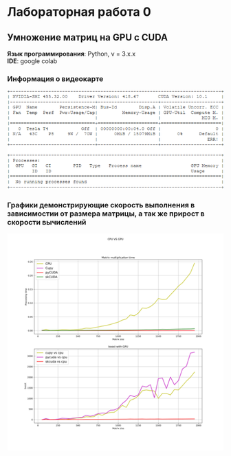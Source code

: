 # Лабораторная работа 0 
## Умножение матриц на GPU с CUDA 
**Язык программирования**: Python, v = 3.x.x\
**IDE**: google colab

### Информация о видеокарте
![GPU INFO](gpuinfo.png?raw=true)

### Графики демонстрирующие скорость выполнения в зависимостии от размера матрицы, а так же прирост в скорости вычислений
![График демонстрирующий прирост в скорости вычислений](plot.svg?raw=true )
